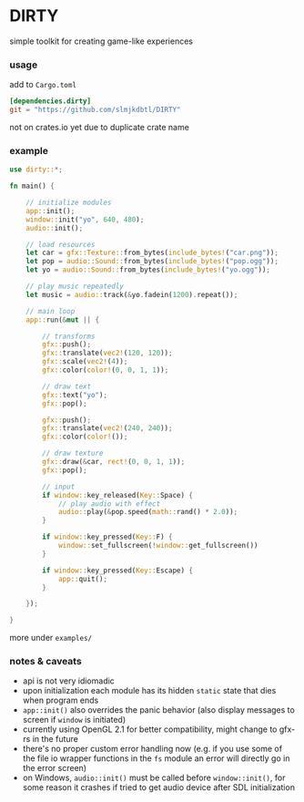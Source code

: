 # DIRTY
simple toolkit for creating game-like experiences

### usage
add to `Cargo.toml`
```toml
[dependencies.dirty]
git = "https://github.com/slmjkdbtl/DIRTY"
```
not on crates.io yet due to duplicate crate name

### example
```rust
use dirty::*;

fn main() {

	// initialize modules
	app::init();
	window::init("yo", 640, 480);
	audio::init();

	// load resources
	let car = gfx::Texture::from_bytes(include_bytes!("car.png"));
	let pop = audio::Sound::from_bytes(include_bytes!("pop.ogg"));
	let yo = audio::Sound::from_bytes(include_bytes!("yo.ogg"));

	// play music repeatedly
	let music = audio::track(&yo.fadein(1200).repeat());

	// main loop
	app::run(&mut || {

		// transforms
		gfx::push();
		gfx::translate(vec2!(120, 120));
		gfx::scale(vec2!(4));
		gfx::color(color!(0, 0, 1, 1));

		// draw text
		gfx::text("yo");
		gfx::pop();

		gfx::push();
		gfx::translate(vec2!(240, 240));
		gfx::color(color!());

		// draw texture
		gfx::draw(&car, rect!(0, 0, 1, 1));
		gfx::pop();

		// input
		if window::key_released(Key::Space) {
			// play audio with effect
			audio::play(&pop.speed(math::rand() * 2.0));
		}

		if window::key_pressed(Key::F) {
			window::set_fullscreen(!window::get_fullscreen())
		}

		if window::key_pressed(Key::Escape) {
			app::quit();
		}

	});

}
```
more under `examples/`

### notes & caveats

- api is not very idiomadic
- upon initialization each module has its hidden `static` state that dies when program ends
- `app::init()` also overrides the panic behavior (also display messages to screen if `window` is initiated)
- currently using OpenGL 2.1 for better compatibility, might change to gfx-rs in the future
- there's no proper custom error handling now (e.g. if you use some of the file io wrapper functions in the `fs` module an error will directly go in the error screen)
- on Windows, `audio::init()` must be called before `window::init()`, for some reason it crashes if tried to get audio device after SDL initialization

